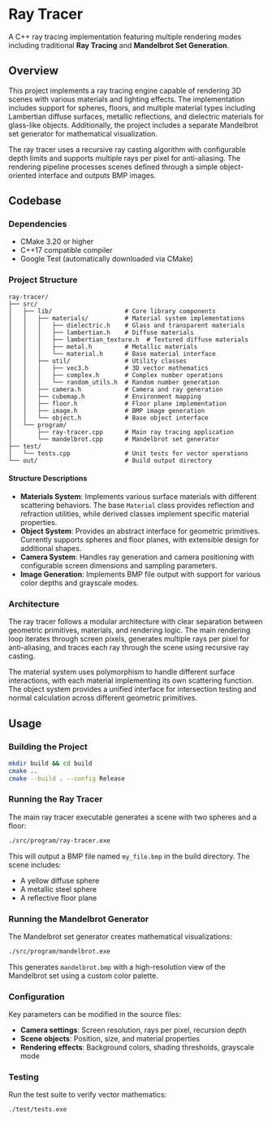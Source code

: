 # Ray Tracer

A C++ ray tracing implementation featuring multiple rendering modes including traditional **Ray Tracing** and **Mandelbrot Set Generation**.

## Overview

This project implements a ray tracing engine capable of rendering 3D scenes with various materials and lighting effects. The implementation includes support for spheres, floors, and multiple material types including Lambertian diffuse surfaces, metallic reflections, and dielectric materials for glass-like objects. Additionally, the project includes a separate Mandelbrot set generator for mathematical visualization.

The ray tracer uses a recursive ray casting algorithm with configurable depth limits and supports multiple rays per pixel for anti-aliasing. The rendering pipeline processes scenes defined through a simple object-oriented interface and outputs BMP images.

## Codebase

### Dependencies

- CMake 3.20 or higher
- C++17 compatible compiler
- Google Test (automatically downloaded via CMake)

### Project Structure

```
ray-tracer/
├── src/
│   ├── lib/                    # Core library components
│   │   ├── materials/          # Material system implementations
│   │   │   ├── dielectric.h    # Glass and transparent materials
│   │   │   ├── lambertian.h    # Diffuse materials
│   │   │   ├── lambertian_texture.h  # Textured diffuse materials
│   │   │   ├── metal.h         # Metallic materials
│   │   │   └── material.h      # Base material interface
│   │   ├── util/               # Utility classes
│   │   │   ├── vec3.h          # 3D vector mathematics
│   │   │   ├── complex.h       # Complex number operations
│   │   │   └── random_utils.h  # Random number generation
│   │   ├── camera.h            # Camera and ray generation
│   │   ├── cubemap.h           # Environment mapping
│   │   ├── floor.h             # Floor plane implementation
│   │   ├── image.h             # BMP image generation
│   │   └── object.h            # Base object interface
│   └── program/
│       ├── ray-tracer.cpp      # Main ray tracing application
│       └── mandelbrot.cpp      # Mandelbrot set generator
├── test/
│   └── tests.cpp               # Unit tests for vector operations
└── out/                        # Build output directory
```

#### Structure Descriptions

- **Materials System**: Implements various surface materials with different scattering behaviors. The base `Material` class provides reflection and refraction utilities, while derived classes implement specific material properties.
- **Object System**: Provides an abstract interface for geometric primitives. Currently supports spheres and floor planes, with extensible design for additional shapes.
- **Camera System**: Handles ray generation and camera positioning with configurable screen dimensions and sampling parameters.
- **Image Generation**: Implements BMP file output with support for various color depths and grayscale modes.

### Architecture

The ray tracer follows a modular architecture with clear separation between geometric primitives, materials, and rendering logic. The main rendering loop iterates through screen pixels, generates multiple rays per pixel for anti-aliasing, and traces each ray through the scene using recursive ray casting.

The material system uses polymorphism to handle different surface interactions, with each material implementing its own scattering function. The object system provides a unified interface for intersection testing and normal calculation across different geometric primitives.

## Usage

### Building the Project

```bash
mkdir build && cd build
cmake ..
cmake --build . --config Release
```

### Running the Ray Tracer

The main ray tracer executable generates a scene with two spheres and a floor:

```bash
./src/program/ray-tracer.exe
```

This will output a BMP file named `my_file.bmp` in the build directory. The scene includes:
- A yellow diffuse sphere
- A metallic steel sphere  
- A reflective floor plane

### Running the Mandelbrot Generator

The Mandelbrot set generator creates mathematical visualizations:

```bash
./src/program/mandelbrot.exe
```

This generates `mandelbrot.bmp` with a high-resolution view of the Mandelbrot set using a custom color palette.

### Configuration

Key parameters can be modified in the source files:

- **Camera settings**: Screen resolution, rays per pixel, recursion depth
- **Scene objects**: Position, size, and material properties
- **Rendering effects**: Background colors, shading thresholds, grayscale mode

<!-- [Image: Sample ray traced scene showing two spheres on a reflective floor] -->

<!-- [Image: Mandelbrot set visualization with color gradient] -->

### Testing

Run the test suite to verify vector mathematics:

```bash
./test/tests.exe
```
